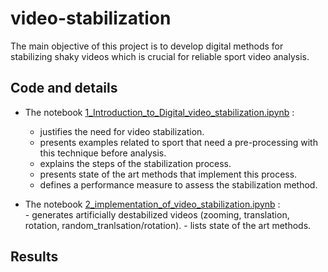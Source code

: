# video-stabilization
The main objective of this project is to develop digital methods for stabilizing shaky videos which is crucial for reliable sport video analysis.

## Code and details

* The notebook [1_Introduction_to_Digital_video_stabilization.ipynb](https://github.com/centralelyon/video-stabilization/blob/main/1_Introduction_to_Digital_video_stabilization.ipynb) : 

	- justifies the need for video stabilization.
	- presents examples related to sport that need a pre-processing with this technique before analysis.
	- explains the steps of the stabilization process.
	- presents state of the art methods that implement this process.
	- defines a performance measure to assess the stabilization method.

* The notebook [2_implementation_of_video_stabilization.ipynb](https://github.com/centralelyon/video-stabilization/blob/main/2_implementation_of_video_stabilization.ipynb) :  
    	- generates artificially destabilized videos (zooming, translation, rotation, random_tranlsation/rotation).
    	- lists state of the art methods.


## Results
